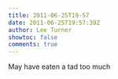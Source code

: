 ```yaml
---
title: 2011-06-25T19-57
date: 2011-06-25T19:57:39Z
author: Lee Turner
showtoc: false
comments: true
---
```


May have eaten a tad too much

